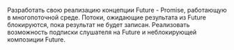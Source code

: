 Разработать свою реализацию концепции Future - Promise, работающую в многопоточной среде.
Потоки, ожидающие результата из Future блокируются, пока результат не будет записан.
Реализовать возможность подписки слушателя на Future и неблокирующей композиции Future.
